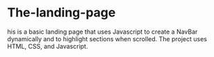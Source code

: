# The-landing-page
his is a basic landing page that uses Javascript to create a NavBar dynamically and to highlight sections when scrolled. The project uses HTML, CSS, and Javascript. 
